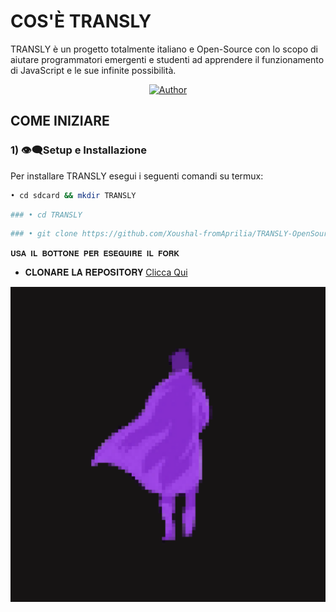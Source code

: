 # COS'È TRANSLY
TRANSLY è un progetto totalmente italiano e Open-Source con lo scopo di aiutare programmatori emergenti e studenti ad apprendere il funzionamento di JavaScript e le sue infinite possibilità.

<p align="center">
<a href="https://chat.whatsapp.com/DEWJz1uKFWRISsGlaIMgXl"><img title="Author" src="https://img.shields.io/badge/Canale Ufficiale-black?style=for-the-badge&logo=whatsApp"></a>

## COME INIZIARE

### 1) 👁️‍🗨️Setup e Installazione
Per installare TRANSLY esegui i seguenti comandi su termux:

```bash
• cd sdcard && mkdir TRANSLY
```
```bash
### • cd TRANSLY
```
```bash
### • git clone https://github.com/Xoushal-fromAprilia/TRANSLY-OpenSource.g"it
```

 `𝐔𝐒𝐀 𝐈𝐋 𝐁𝐎𝐓𝐓𝐎𝐍𝐄 𝐏𝐄𝐑 𝐄𝐒𝐄𝐆𝐔𝐈𝐑𝐄 𝐈𝐋 𝐅𝐎𝐑𝐊` 

 - 𝐂𝐋𝐎𝐍𝐀𝐑𝐄 𝐋𝐀 𝐑𝐄𝐏𝐎𝐒𝐈𝐓𝐎𝐑𝐘 [Clicca Qui](https://github.com/Xoushal-from-Aprilia/TRANSLY-OpenSource/fork) 
 

![App UI](/20241128_091206_0000.png)
